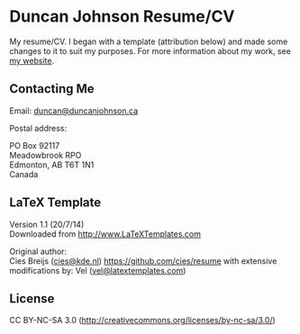 # Duncan Johnson Resume/CV

My resume/CV. I began with a template (attribution below) and made some changes to it to suit my purposes. For more information about my work, see [my website](http://duncanjohnson.ca/).

## Contacting Me

Email: duncan@duncanjohnson.ca

Postal address:

PO Box 92117  
Meadowbrook RPO  
Edmonton, AB T6T 1N1  
Canada


## LaTeX Template

Version 1.1 (20/7/14)  
Downloaded from <http://www.LaTeXTemplates.com>

Original author:  
Cies Breijs (cies@kde.nl) <https://github.com/cies/resume>
with extensive modifications by: Vel (vel@latextemplates.com)

## License

CC BY-NC-SA 3.0 (http://creativecommons.org/licenses/by-nc-sa/3.0/)